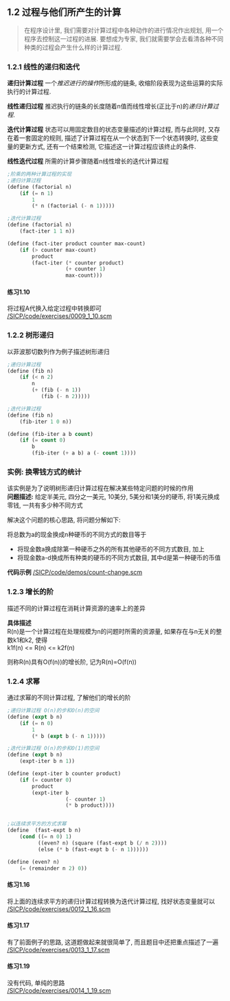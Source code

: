 ## 1.2 过程与他们所产生的计算
> 在程序设计里, 我们需要对计算过程中各种动作的进行情况作出规划, 用一个程序去控制这一过程的进展. 要想成为专家, 我们就需要学会去看清各种不同种类的过程会产生什么样的计算过程.  

### 1.2.1 线性的递归和迭代  
**递归计算过程** 一个*推迟进行的操作*所形成的链条, 收缩阶段表现为这些运算的实际执行的计算过程.  

**线性递归过程** 推迟执行的链条的长度随着n值而线性增长(正比于n)的*递归计算过程*.  

**迭代计算过程** 状态可以用固定数目的状态变量描述的计算过程, 而与此同时, 又存在着一套固定的规则, 描述了计算过程在从一个状态到下一个状态转换时, 这些变量的更新方式, 还有一个结束检测, 它描述这一计算过程应该终止的条件.  

**线性迭代过程** 所需的计算步骤随着n线性增长的迭代计算过程  

```lisp
;阶乘的两种计算过程的实现
;递归计算过程
(define (factorial n)
	(if (= n 1)
		1
		(* n (factorial (- n 1)))))

;迭代计算过程
(define (factorial n)
	(fact-iter 1 1 n))

(define (fact-iter product counter max-count)
	(if (> counter max-count)
		product
		(fact-iter (* counter product)
				   (+ counter 1)
				   max-count)))
```

#### 练习1.10  
将过程A代换入给定过程中转换即可  
[/SICP/code/exercises/0009_1_10.scm](#)

### 1.2.2 树形递归  
以菲波那切数列作为例子描述树形递归

```lisp
;递归计算过程
(define (fib n)
	(if (< n 2)
		n
		(+ (fib (- n 1))
		   (fib (- n 2)))))

;迭代计算过程
(define (fib n)
	(fib-iter 1 0 n))

(define (fib-iter a b count)
	(if (= count 0)
		b
		(fib-iter (+ a b) a (- count 1))))
```

### 实例: 换零钱方式的统计  
该实例是为了说明树形递归计算过程在解决某些特定问题的时候的作用  
**问题描述:** 给定半美元, 四分之一美元, 10美分, 5美分和1美分的硬币, 将1美元换成零钱, 一共有多少种不同方式  

解决这个问题的核心思路, 将问题分解如下:  

将总数为a的现金换成n种硬币的不同方式的数目等于  
* 将现金数a换成除第一种硬币之外的所有其他硬币的不同方式数目, 加上
* 将现金数a-d换成所有种类的硬币的不同方式数目, 其中d是第一种硬币的币值  

**代码示例** [/SICP/code/demos/count-change.scm](#)  

### 1.2.3 增长的阶  
描述不同的计算过程在消耗计算资源的速率上的差异  

**具体描述**  
R(n)是一个计算过程在处理规模为n的问题时所需的资源量, 如果存在与n无关的整数k1和k2, 使得  
	k1f(n) <= R(n) <= k2f(n)  

则称R(n)具有O(f(n))的增长阶, 记为R(n)=O(f(n))

### 1.2.4 求幂
通过求幂的不同计算过程, 了解他们的增长的阶  
```lisp
;递归计算过程 O(n)的步和O(n)的空间
(define (expt b n)
	(if (= n 0)
		1
		(* b (expt b (- n 1)))))

;迭代计算过程 O(n)的步和O(1)的空间
(define (expt b n)
	(expt-iter b n 1))

(define (expt-iter b counter product)
	(if (= counter 0)
		product
		(expt-iter b 
				   (- counter 1) 
				   (* b product))))


;以连续求平方的方式求幂
(define  (fast-expt b n)
	(cond ((= n 0) 1)
	      ((even? n) (square (fast-expt b (/ n 2))))
	      (else (* b (fast-expt b (- n 1))))))

(define (even? n)
	(= (remainder n 2) 0))
```

#### 练习1.16  
将上面的连续求平方的递归计算过程转换为迭代计算过程, 找好状态变量就可以  
[/SICP/code/exercises/0012_1_16.scm](#)


#### 练习1.17  
有了前面例子的思路, 这道题做起来就很简单了, 而且题目中还把重点描述了一遍  
[/SICP/code/exercises/0013_1_17.scm](#)

#### 练习1.19  
没有代码, 单纯的思路  
[/SICP/code/exercises/0014_1_19.scm](#)


















